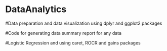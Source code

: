 # DataAnalytics

#Data preparation and data visualization using dplyr and ggplot2 packages

#Code for generating data summary report for any data

#Logistic Regression and using caret, ROCR and gains packages
